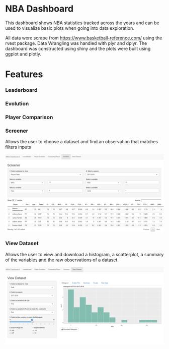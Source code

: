 # NBA Dashboard

This dashboard shows NBA statistics tracked across the years and
can be used to visualize basic plots when going into data exploration. 

All data were scrape from https://www.basketball-reference.com/ using the rvest package.
Data Wrangling was handled with plyr and dplyr.
The dashboard was constructed using shiny and the plots were built using ggplot and plotly.

# Features

### Leaderboard

### Evolution

### Player Comparison

### Screener

Allows the user to choose a dataset and find an observation that matches filters inputs

![Screenshot](screenshots/screener.png)

### View Dataset

Allows the user to view and download a histogram, a scatterplot, a summary of the variables and the raw observations of a dataset 

![Screenshot](screenshots/view_dataset.png)

